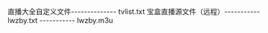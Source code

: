 直播大全自定义文件-------------- tvlist.txt
宝盒直播源文件（远程）----------- lwzby.txt
                 ----------- lwzby.m3u 

